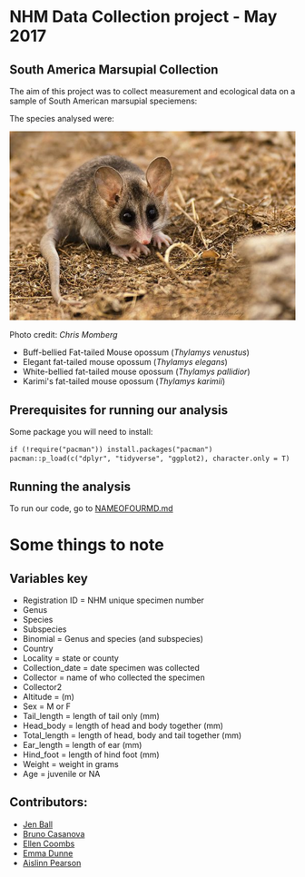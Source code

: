 


# NHM Data Collection project - May 2017 

## South America Marsupial Collection

The aim of this project was to collect measurement and ecological data on a sample of South American marsupial speciemens: 

The species analysed were: 

![Species](https://github.com/EllenJCoombs/NHM_R_project/blob/master/Marsupial%20pic.jpg)

Photo credit: *Chris Momberg* 


* Buff-bellied Fat-tailed Mouse opossum (*Thylamys venustus*)
* Elegant fat-tailed mouse opossum (*Thylamys elegans*) 
* White-bellied fat-tailed mouse opossum (*Thylamys pallidior*) 
* Karimi's fat-tailed mouse opossum (*Thylamys karimii*) 


## Prerequisites for running our analysis 

Some package you will need to install: 

````
if (!require("pacman")) install.packages("pacman")
pacman::p_load(c("dplyr", "tidyverse", "ggplot2), character.only = T)

````

## Running the analysis 

To run our code, go to [NAMEOFOURMD.md](link)




# Some things to note 

## Variables key 

* Registration ID = NHM unique specimen number
* Genus
* Species
* Subspecies
* Binomial = Genus and species (and subspecies)
* Country
* Locality = state or county
* Collection_date = date specimen was collected
* Collector = name of who collected the specimen
* Collector2
* Altitude = (m)
* Sex = M or F
* Tail_length = length of tail only (mm)
* Head_body = length of head and body together (mm)
* Total_length = length of head, body and tail together (mm)
* Ear_length = length of ear (mm)
* Hind_foot = length of hind foot (mm)
* Weight = weight in grams 
* Age = juvenile or NA


## Contributors: 

* [Jen Ball](https://github.com/JenBall)
* [Bruno Casanova](https://github.com/BrunoCasa)
* [Ellen Coombs](https://github.com/EllenJCoombs)
* [Emma Dunne](https://github.com/emmadunne)
* [Aislinn Pearson](https://github.com/aislinnpearson)









